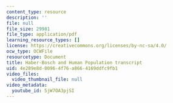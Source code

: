 ```yaml
---
content_type: resource
description: ''
file: null
file_size: 29981
file_type: application/pdf
learning_resource_types: []
license: https://creativecommons.org/licenses/by-nc-sa/4.0/
ocw_type: OCWFile
resourcetype: Document
title: Haber-Bosch and Human Population transcript
uid: 4e289e8d-0096-4f76-a866-4169ddfc9fb1
video_files:
  video_thumbnail_file: null
video_metadata:
  youtube_id: 5jW7OA3pjSI
---
```

